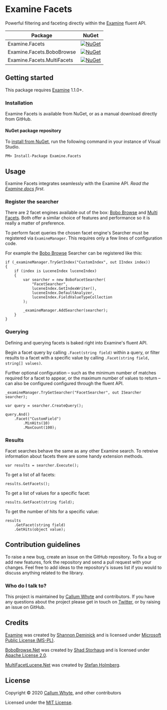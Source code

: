 # Examine Facets

Powerful filtering and faceting directly within the [Examine](https://github.com/shazwazza/examine) fluent API.

| Package                    | NuGet             |
|----------------------------|-------------------|
| Examine.Facets             | [![NuGet](https://img.shields.io/nuget/v/Examine.Facets.svg)](https://www.nuget.org/packages/Examine.Facets/) |
| Examine.Facets.BoboBrowse  | [![NuGet](https://img.shields.io/nuget/v/Examine.Facets.BoboBrowse.svg)](https://www.nuget.org/packages/Examine.Facets.BoboBrowse/) |
| Examine.Facets.MultiFacets | [![NuGet](https://img.shields.io/nuget/v/Examine.Facets.MultiFacets.svg)](https://www.nuget.org/packages/Examine.Facets.MultiFacets/) |

## Getting started

This package requires [Examine](https://github.com/shazwazza/examine) 1.1.0+.

### Installation

Examine Facets is available from NuGet, or as a manual download directly from GitHub.

#### NuGet package repository

To [install from NuGet](https://www.nuget.org/packages/Examine.Facets/), run the following command in your instance of Visual Studio.

    PM> Install-Package Examine.Facets

## Usage

Examine Facets integrates seamlessly with the Examine API. *Read the [Examine docs](https://shazwazza.github.io/Examine/) first.*

### Register the searcher

There are 2 facet engines available out of the box: [Bobo Browse](https://www.nuget.org/packages/Examine.Facets.BoboBrowse/) and [Multi Facets](https://www.nuget.org/packages/Examine.Facets.MultiFacets/). Both offer a similar choice of features and performance so it is really a matter of preference.

To perform facet queries the chosen facet engine's Searcher must be registered via `ExamineManager`. This requires only a few lines of configuration code.

For example the [Bobo Browse](https://www.nuget.org/packages/Examine.Facets.BoboBrowse/) Searcher can be registered like this:

```
if (_examineManager.TryGetIndex("CustomIndex", out IIndex index))
{
    if (index is LuceneIndex luceneIndex)
    {
        var searcher = new BoboFacetSearcher(
            "FacetSearcher",
            luceneIndex.GetIndexWriter(),
            luceneIndex.DefaultAnalyzer,
            luceneIndex.FieldValueTypeCollection
        );

        _examineManager.AddSearcher(searcher);
    }
}
```

### Querying

Defining and querying facets is baked right into Examine's fluent API.

Begin a facet query by calling `.Facet(string field)` within a query, or filter results to a facet with a specific value by calling `.Facet(string field, string[] values)`.

Further optional configuration – such as the minimum number of matches required for a facet to appear, or the maximum number of values to return – can also be configured configured through the fluent API.

```
_examineManager.TryGetSearcher("FacetSearcher", out ISearcher searcher);

var query = searcher.CreateQuery();

query.And()
    .Facet("CustomField")
        .MinHits(10)
        .MaxCount(100);
```

### Results

Facet searches behave the same as any other Examine search. To retreive information about facets there are some handy extension methods.

```
var results = searcher.Execute();
```

To get a list of all facets:

```
results.GetFacets();
```

To get a list of values for a specific facet:

```
results.GetFacet(string field);
```

To get the number of hits for a specific value:

```
results
    .GetFacet(string field)
    .GetHits(object value);
```

## Contribution guidelines

To raise a new bug, create an issue on the GitHub repository. To fix a bug or add new features, fork the repository and send a pull request with your changes. Feel free to add ideas to the repository's issues list if you would to discuss anything related to the library.

### Who do I talk to?

This project is maintained by [Callum Whyte](https://callumwhyte.com/) and contributors. If you have any questions about the project please get in touch on [Twitter](https://twitter.com/callumbwhyte), or by raising an issue on GitHub.

## Credits

[Examine](https://github.com/shazwazza/examine) was created by [Shannon Deminick](https://github.com/shazwazza) and is licensed under [Microsoft Public License (MS-PL)](https://opensource.org/licenses/ms-pl).

[BoboBrowse.Net](https://github.com/NightOwl888/BoboBrowse.Net) was created by [Shad Storhaug](https://github.com/NightOwl888) and is licensed under [Apache License 2.0](https://github.com/NightOwl888/BoboBrowse.Net/blob/master/LICENSE.md).

[MultiFacetLucene.Net](https://github.com/aspcodenet/MultiFacetLuceneNet) was created by [Stefan Holmberg](https://github.com/aspcodenet).

## License

Copyright &copy; 2020 [Callum Whyte](https://callumwhyte.com/), and other contributors

Licensed under the [MIT License](LICENSE.md).